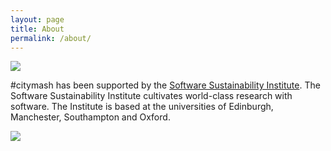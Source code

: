 ```yaml
---
layout: page
title: About
permalink: /about/
---
```


![](http://citymash.github.io/images/ssi.png)

\#citymash has been supported by the [Software Sustainability Institute](http://www.software.ac.uk/). The Software Sustainability Institute cultivates world-class research with software. The Institute is based at the universities of Edinburgh, Manchester, Southampton and Oxford.

![](https%3A%2F%2Fepriego.wordpress.com%2F2014%2F12%2F12%2Fa-citylis-2014-2015-term-1-twitter-archive%2F&ei=QPQsVdTBHMjBPJm9gbgB&bvm=bv.90790515,d.bGg&psig=AFQjCNFbgyR5Mas1HOp5Sk03luIGyMzxPg&ust=1429095867192161)
